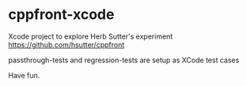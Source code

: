 # cppfront-xcode

Xcode project to explore Herb Sutter's experiment
https://github.com/hsutter/cppfront

passthrough-tests and regression-tests are setup as XCode test cases

Have fun.
